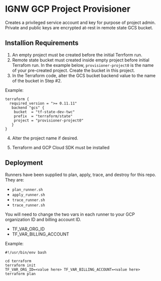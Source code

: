 # IGNW GCP Project Provisioner

Creates a privileged service account and key for purpose of project admin. Private and public keys are encrypted at-rest in remote state GCS bucket.

## Installion Requirements

1. An empty project must be created before the initial Terrform run.
2. Remote state bucket must created inside empty project before initial Terrafom run. In the example below, `provisioner-project0` is the name of your pre-created project. Create the bucket in this project.
3. In the Terraform code, alter the GCS bucket backend value to the name of the bucket in Step #2.


Example:

```
terraform {
  required_version = ">= 0.11.11"
   backend "gcs" {
    bucket  = "tf-state-dev-twc"
    prefix  = "terraform/state"
    project = "provisioner-project0"
   }
}

```
4. Alter the project name if desired.

5. Terraform and GCP Cloud SDK must be installed



## Deployment 

Runners have been supplied to plan, apply, trace, and destroy for this repo. They are:

* `plan_runner.sh`
* `apply_runner.sh`
* `trace_runner.sh`
* `trace_runner.sh`

You will need to change the two vars in each runner to your GCP organization ID and billing account ID.

* TF_VAR_ORG_ID
* TF_VAR_BILLING_ACCOUNT

Example:

```
#!/usr/bin/env bash

cd terraform
terraform init
TF_VAR_ORG_ID=<value here> TF_VAR_BILLING_ACCOUNT=<value here> terraform plan


```
